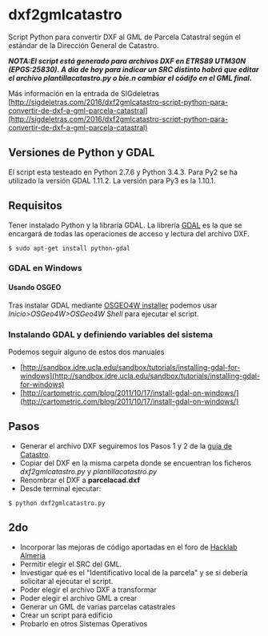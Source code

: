 # dxf2gmlcatastro

Script Python para convertir DXF al GML de Parcela Catastral según el estándar de la Dirección General de Catastro.

***NOTA:El script está generado para archivos DXF en ETRS89 UTM30N (EPGS:25830). A día de hoy para indicar un SRC distinto habrá que editar el archivo plantillacatastro.py o bie.n cambiar el códifo en el GML final.***

Más información en la entrada de SIGdeletras [http://sigdeletras.com/2016/dxf2gmlcatastro-script-python-para-convertir-de-dxf-a-gml-parcela-catastral](http://sigdeletras.com/2016/dxf2gmlcatastro-script-python-para-convertir-de-dxf-a-gml-parcela-catastral)

## Versiones de Python y GDAL

El script esta testeado en Python 2.7.6 y Python 3.4.3.
Para Py2 se ha utilizado la versión GDAL 1.11.2. La versión para Py3 es la 1.10.1.


## Requisitos

Tener instalado Python y la libraría GDAL. La librería [GDAL](https://pypi.python.org/pypi/GDAL/) es la que se encargará de todas las operaciones de acceso y lectura del archivo DXF. 

    $ sudo apt-get install python-gdal

### GDAL en Windows

#### Usando OSGEO

Tras instalar GDAL mediante [OSGEO4W installer](http://trac.osgeo.org/osgeo4w/wiki) podemos usar *Inicio>OSGeo4W>OSGeo4W Shell* para ejecutar el script.

### Instalando GDAL y definiendo variables del sistema

Podemos seguir alguno de estos dos manuales

* [http://sandbox.idre.ucla.edu/sandbox/tutorials/installing-gdal-for-windows](http://sandbox.idre.ucla.edu/sandbox/tutorials/installing-gdal-for-windows)
* [http://cartometric.com/blog/2011/10/17/install-gdal-on-windows/](http://cartometric.com/blog/2011/10/17/install-gdal-on-windows/)

## Pasos

* Generar el archivo DXF seguiremos los Pasos 1 y 2 de la [guía de Catastro](http://www.catastro.minhap.es/documentos/portal%20generacion%20GML.pdf).
* Copiar del DXF en la misma carpeta donde se encuentran los ficheros *dxf2gmlcatastro.py* y *plantillacatastro.py*
* Renombrar el DXF a **parcelacad.dxf**
* Desde terminal ejecutar:

```
$ python dxf2gmlcatastro.py
```

## 2do
* Incorporar las mejoras de código aportadas en el foro de [Hacklab Almeria](https://foro.hacklabalmeria.net/t/de-dxf-a-gml-con-python/6750/2)
* Permitir elegir el SRC del GML.
* Investigar qué es el "Identificativo local de la parcela"  y se si debería solicitar al ejecutar el script.
* Poder elegir el archivo DXF a transformar
* Poder elegir el archivo GML a crear
* Generar un GML de varias parcelas catastrales
* Crear un script para edificio
* Probarlo en otros Sistemas Operativos
